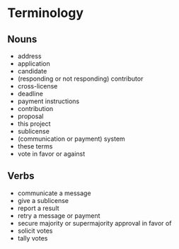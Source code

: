 # Terminology

## Nouns
- address
- application
- candidate
- (responding or not responding) contributor
- cross-license
- deadline
- payment instructions
- contribution
- proposal
- this project
- sublicense
- (communication or payment) system
- these terms
- vote in favor or against

## Verbs
- communicate a message
- give a sublicense
- report a result
- retry a message or payment
- secure majority or supermajority approval in favor of
- solicit votes
- tally votes
